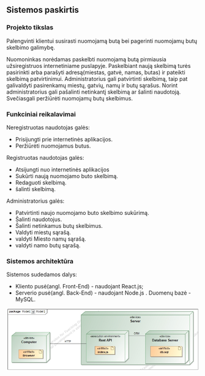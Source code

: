 ## Sistemos paskirtis

### Projekto tikslas
Palengvinti klientui susirasti nuomojamą butą bei pagerinti nuomojamų butų skelbimo galimybę.

Nuomoninkas norėdamas paskelbti nuomojamą butą pirmiausia užsiregistruos internetiniame puslapyje. Paskelbiant naują skelbimą turės pasirinkti arba parašyti adresą(miestas, gatvė, namas, butas) ir pateikti skelbimą patvirtinimui. Administratorius gali patvirtinti skelbimą, taip pat galivaldyti pasirenkamų miestų, gatvių, namų ir butų sąrašus. Norint administratorius gali pašalinti netinkantį skelbimą ar šalinti naudotoją. Svečiasgali peržiūrėti nuomojamų butų skelbimus.
### Funkciniai reikalavimai

Neregistruotas naudotojas galės:
- Prisijungti prie internetinės aplikacijos.
- Peržiūrėti nuomojamus butus.

Registruotas naudotojas galės:
- Atsijungti nuo internetinės aplikacijos
- Sukūrti naują nuomojamo buto skelbimą.
- Redaguoti skelbimą.
- šalinti skelbimą.

Administratorius galės:
- Patvirtinti naujo nuomojamo buto skelbimo sukūrimą.
- Šalinti naudotojus.
- Šalinti netinkamus butų skelbimus.
- Valdyti miestų sąrašą.
- valdyti Miesto namų sąrašą.
- valdyti namo butų sąrašą.

### Sistemos architektūra

Sistemos sudedamos dalys:
- Kliento pusė(angl. Front-End) - naudojant React.js;
- Serverio pusė(angl. Back-End) - naudojant Node.js . Duomenų bazė - MySQL.

![alt text](https://github.com/Adomcikas/Rental-managment-system/blob/main/DeploymentDiagram.jpg?raw=true)
